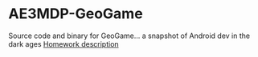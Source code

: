 # AE3MDP-GeoGame
Source code and binary for GeoGame... a snapshot of Android dev in the dark ages
[Homework description](https://github.com/Transfusion/AE3MDP-GeoGame/blob/master/ae3mdp-cw2.pdf)
